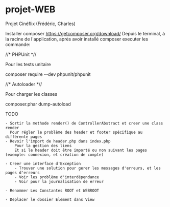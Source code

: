 # projet-WEB
Projet Cinéflix (Frédéric, Charles)


Installer composer
https://getcomposer.org/download/
Depuis le terminal, à la racine de l'application, après avoir installé composer executer les commande:

//* PHPUnit *//

Pour les tests unitaire

composer require --dev phpunit/phpunit

//* Autoloader *//

Pour charger les classes

composer.phar dump-autoload

TODO

    - Sortir la methode render() de ControllerAbstract et creer une class render
      Pour régler le problème des header et footer spécifique au différente pages
    - Revoir l'import de header.php dans index.php
        Pour la gestion des liens
        Et si le header doit être importé ou non suivant les pages (exemple: connexion, et création de compte)
    
    - Creer une interface d'Exception
        - Trouver une solution pour gerer les messages d'erreurs, et les pages d'erreurs
        - Voir les problème d'interdépendance
        - Voir pour la journalisation de erreur
    
    - Renommer Les Constantes ROOT et WEBROOT

    - Deplacer le dossier Element dans View

